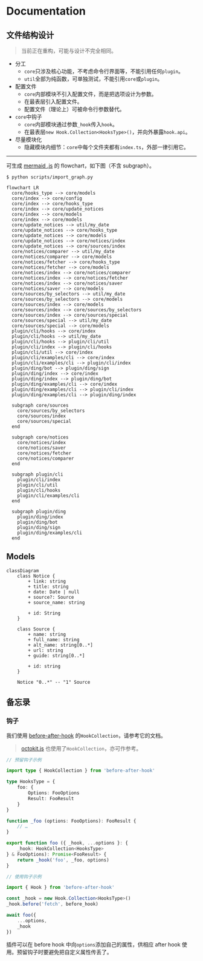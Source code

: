 # Documentation

## 文件结构设计

> 当前正在重构，可能与设计不完全相同。

- 分工
  - `core`只涉及核心功能，不考虑命令行界面等，不能引用任何`plugin`。
  - `util`全部为纯函数，可单独测试，不能引用`core`或`plugin`。
- 配置文件
  - `core`内部模块不引入配置文件，而是把选项设计为参数。
  - 在最表层引入配置文件。
  - 配置文件（理论上）可被命令行参数替代。
- `core`中钩子
  - `core`内部模块通过参数`_hook`传入`hook`。
  - 在最表层`new Hook.Collection<HooksType>()`，并向外暴露`hook.api`。
- 尽量模块化
  - 隐藏模块内细节：`core`中每个文件夹都有`index.ts`，外部一律引用它。

---

可生成 [mermaid .js](https://mermaid-js.github.io/mermaid/#/) 的 flowchart，如下图（不含 subgraph）。

```shell
$ python scripts/import_graph.py
```

```mermaid
flowchart LR
  core/hooks_type --> core/models
  core/index --> core/config
  core/index --> core/hooks_type
  core/index --> core/update_notices
  core/index --> core/models
  core/index --> core/models
  core/update_notices --> util/my_date
  core/update_notices --> core/hooks_type
  core/update_notices --> core/models
  core/update_notices --> core/notices/index
  core/update_notices --> core/sources/index
  core/notices/comparer --> util/my_date
  core/notices/comparer --> core/models
  core/notices/fetcher --> core/hooks_type
  core/notices/fetcher --> core/models
  core/notices/index --> core/notices/comparer
  core/notices/index --> core/notices/fetcher
  core/notices/index --> core/notices/saver
  core/notices/saver --> core/models
  core/sources/by_selectors --> util/my_date
  core/sources/by_selectors --> core/models
  core/sources/index --> core/models
  core/sources/index --> core/sources/by_selectors
  core/sources/index --> core/sources/special
  core/sources/special --> util/my_date
  core/sources/special --> core/models
  plugin/cli/hooks --> core/index
  plugin/cli/hooks --> util/my_date
  plugin/cli/hooks --> plugin/cli/util
  plugin/cli/index --> plugin/cli/hooks
  plugin/cli/util --> core/index
  plugin/cli/examples/cli --> core/index
  plugin/cli/examples/cli --> plugin/cli/index
  plugin/ding/bot --> plugin/ding/sign
  plugin/ding/index --> core/index
  plugin/ding/index --> plugin/ding/bot
  plugin/ding/examples/cli --> core/index
  plugin/ding/examples/cli --> plugin/cli/index
  plugin/ding/examples/cli --> plugin/ding/index

  subgraph core/sources
    core/sources/by_selectors
    core/sources/index
    core/sources/special
  end

  subgraph core/notices
    core/notices/index
    core/notices/saver
    core/notices/fetcher
    core/notices/comparer
  end

  subgraph plugin/cli
    plugin/cli/index
    plugin/cli/util
    plugin/cli/hooks
    plugin/cli/examples/cli
  end

  subgraph plugin/ding
    plugin/ding/index
    plugin/ding/bot
    plugin/ding/sign
    plugin/ding/examples/cli
  end

```

## Models

```mermaid
classDiagram
    class Notice {
        + link: string
        + title: string
        + date: Date | null
        + source?: Source
        + source_name: string

        + id: String
    }

    class Source {
        + name: string
        + full_name: string
        + alt_name: string[0..*]
        + url: string
        + guide: string[0..*]

        + id: string
    }

    Notice "0..*" -- "1" Source
```

## 备忘录

### 钩子

我们使用 [before-after-hook](https://www.npmjs.com/package/before-after-hook) 的`HookCollection`，请参考它的文档。

> [octokit.js](https://github.com/octokit/request.js) 也使用了`HookCollection`，亦可作参考。

```typescript
// 预留钩子示例

import type { HookCollection } from 'before-after-hook'

type HooksType = {
    foo: {
        Options: FooOptions
        Result: FooResult
    }
}

function _foo (options: FooOptions): FooResult {
    // …
}

export function foo ({ _hook, ...options }: {
    _hook: HookCollection<HooksType>
} & FooOptions): Promise<FooResult> {
    return _hook('foo', _foo, options)
}
```

```typescript
// 使用钩子示例

import { Hook } from 'before-after-hook'

const _hook = new Hook.Collection<HooksType>()
_hook.before('fetch', before_hook)

await foo({
    ...options,
    _hook
})
```

插件可以在 before hook 中向`options`添加自己的属性，供相应 after hook 使用。预留钩子时要避免把自定义属性传丢了。
